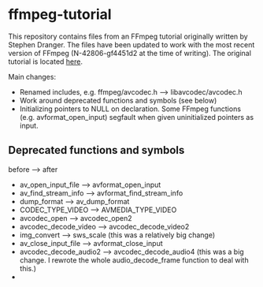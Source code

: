 ffmpeg-tutorial
===============

This repository contains files from an FFmpeg tutorial originally written
by Stephen Dranger.  The files have been updated to work with the most
recent version of FFmpeg (N-42806-gf4451d2 at the time of writing).  The
original tutorial is located [here](http://dranger.com/ffmpeg/).

Main changes:

* Renamed includes, e.g. ffmpeg/avcodec.h --> libavcodec/avcodec.h
* Work around deprecated functions and symbols (see below)
* Initializing pointers to NULL on declaration.  Some FFmpeg functions
  (e.g. avformat_open_input) segfault when given uninitialized pointers 
  as input.

Deprecated functions and symbols
--------------------------------

before --> after

* av_open_input_file --> avformat_open_input
* av_find_stream_info --> avformat_find_stream_info
* dump_format --> av_dump_format
* CODEC_TYPE_VIDEO --> AVMEDIA_TYPE_VIDEO
* avcodec_open --> avcodec_open2
* avcodec_decode_video --> avcodec_decode_video2
* img_convert --> sws_scale (this was a relatively big change)
* av_close_input_file --> avformat_close_input
* avcodec_decode_audio2 --> avcodec_decode_audio4 (this was a big change.
  I rewrote the whole audio_decode_frame function to deal with this.)
*
